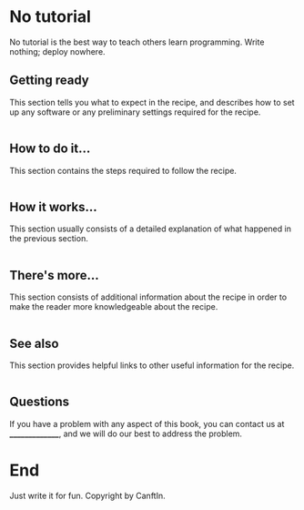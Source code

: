 # No tutorial

No tutorial is the best way to teach others learn programming. Write nothing; deploy nowhere.

## Getting ready

This section tells you what to expect in the recipe, and describes how to set up any software or any preliminary settings required for the recipe.

```

```

## How to do it…

This section contains the steps required to follow the recipe.

```

```

## How it works…

This section usually consists of a detailed explanation of what happened in the previous section.

```

```

## There's more…

This section consists of additional information about the recipe in order to make the reader more knowledgeable about the recipe.

```

```

## See also

This section provides helpful links to other useful information for the recipe.

```

```

## Questions

If you have a problem with any aspect of this book, you can contact us at **_____________**, and we will do our best to address the problem.


# End
Just write it for fun. Copyright by CanftIn.